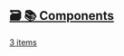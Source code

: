 ## [🗃️<!-- --> <!-- -->📚 Components](/react-native-teleport/pr-preview/pr-25/docs/category/-components.md)

[3 items](/react-native-teleport/pr-preview/pr-25/docs/category/-components.md)
